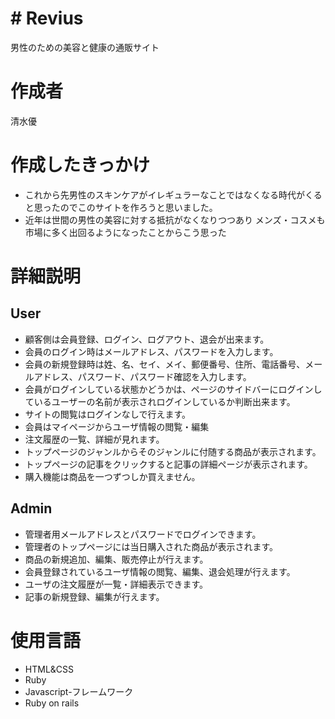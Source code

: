 # # Revius
男性のための美容と健康の通販サイト

# 作成者
清水優

# 作成したきっかけ
- これから先男性のスキンケアがイレギュラーなことではなくなる時代がくると思ったのでこのサイトを作ろうと思いました。
- 近年は世間の男性の美容に対する抵抗がなくなりつつあり
メンズ・コスメも市場に多く出回るようになったことからこう思った
# 詳細説明


## User
- 顧客側は会員登録、ログイン、ログアウト、退会が出来ます。
- 会員のログイン時はメールアドレス、パスワードを入力します。
- 会員の新規登録時は姓、名、セイ、メイ、郵便番号、住所、電話番号、メールアドレス、パスワード、パスワード確認を入力します。
- 会員がログインしている状態かどうかは、ページのサイドバーにログインしているユーザーの名前が表示されログインしているか判断出来ます。
- サイトの閲覧はログインなしで行えます。
- 会員はマイページからユーザ情報の閲覧・編集
- 注文履歴の一覧、詳細が見れます。
- トップページのジャンルからそのジャンルに付随する商品が表示されます。
- トップページの記事をクリックすると記事の詳細ページが表示されます。
- 購入機能は商品を一つずつしか買えません。

## Admin
- 管理者用メールアドレスとパスワードでログインできます。
- 管理者のトップページには当日購入された商品が表示されます。
- 商品の新規追加、編集、販売停止が行えます。
- 会員登録されているユーザ情報の閲覧、編集、退会処理が行えます。
- ユーザの注文履歴が一覧・詳細表示できます。
- 記事の新規登録、編集が行えます。

 # 使用言語
- HTML&CSS
- Ruby
- Javascript-フレームワーク
- Ruby on rails


